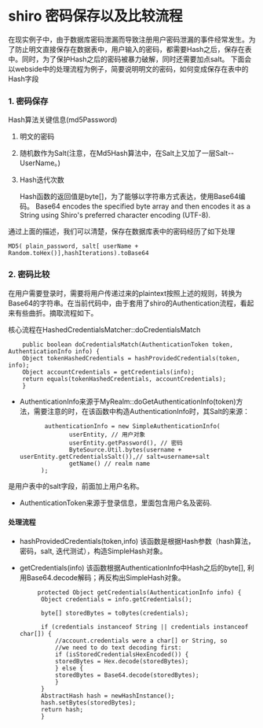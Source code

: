 # **shiro 密码保存以及比较流程**

在现实例子中，由于数据库密码泄漏而导致注册用户密码泄漏的事件经常发生。为了防止明文直接保存在数据表中，用户输入的密码，都需要Hash之后，保存在表中。同时，为了保护Hash之后的密码被暴力破解，同时还需要加点salt。
下面会以webside中的处理流程为例子，简要说明明文的密码，如何变成保存在表中的Hash字段

### 1. 密码保存


Hash算法关键信息(md5Password)
1. 明文的密码
1. 随机数作为Salt(注意，在Md5Hash算法中，在Salt上又加了一层Salt--UserName。)
1. Hash迭代次数

	Hash函数的返回值是byte[]，为了能够以字符串方式表达，使用Base64编码。
	Base64 encodes the specified byte array and then encodes it as a String using Shiro's preferred character encoding (UTF-8).
	
通过上面的描述，我们可以清楚，保存在数据库表中的密码经历了如下处理

	MD5( plain_password, salt[ userName + Random.toHex()],hashIterations).toBase64



### 2. 密码比较

在用户需要登录时，需要将用户传递过来的plaintext按照上述的规则，转换为Base64的字符串。在当前代码中，由于套用了shiro的Authentication流程，看起来有些曲折。摘取流程如下。

核心流程在HashedCredentialsMatcher::doCredentialsMatch

	    public boolean doCredentialsMatch(AuthenticationToken token, AuthenticationInfo info) {
		Object tokenHashedCredentials = hashProvidedCredentials(token, info);
		Object accountCredentials = getCredentials(info);
		return equals(tokenHashedCredentials, accountCredentials);
	    }
	    
- AuthenticationInfo来源于MyRealm::doGetAuthenticationInfo(token)方法，需要注意的时，在该函数中构造AuthenticationInfo时，其Salt的来源：
 
             authenticationInfo = new SimpleAuthenticationInfo(
            		userEntity, // 用户对象
            		userEntity.getPassword(), // 密码
					ByteSource.Util.bytes(username + userEntity.getCredentialsSalt()),// salt=username+salt
					getName() // realm name
			);
			
是用户表中的salt字段，前面加上用户名称。

- AuthenticationToken来源于登录信息，里面包含用户名及密码.

#### 处理流程
- hashProvidedCredentials(token,info)  该函数是根据Hash参数（hash算法，密码，salt,  迭代测试），构造SimpleHash对象。
- getCredentials(info)  该函数根据AuthenticationInfo中Hash之后的byte[],  利用Base64.decode解码；再反构出SimpleHash对象。

		   protected Object getCredentials(AuthenticationInfo info) {
			Object credentials = info.getCredentials();

			byte[] storedBytes = toBytes(credentials);

			if (credentials instanceof String || credentials instanceof char[]) {
			    //account.credentials were a char[] or String, so
			    //we need to do text decoding first:
			    if (isStoredCredentialsHexEncoded()) {
				storedBytes = Hex.decode(storedBytes);
			    } else {
				storedBytes = Base64.decode(storedBytes);
			    }
			}
			AbstractHash hash = newHashInstance();
			hash.setBytes(storedBytes);
			return hash;
		    }


	    
	    


